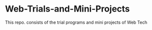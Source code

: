 # Web-Trials-and-Mini-Projects
This  repo. consists of the trial programs and mini projects of Web Tech
